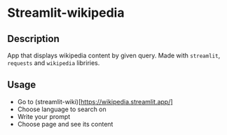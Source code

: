# Streamlit-wikipedia
## Description
App that displays wikipedia content by given query. Made with `streamlit`, `requests` and `wikipedia` libriries.

## Usage
- Go to (streamlit-wiki)[https://wikipedia.streamlit.app/]
- Choose language to search on
- Write your prompt
- Choose page and see its content

